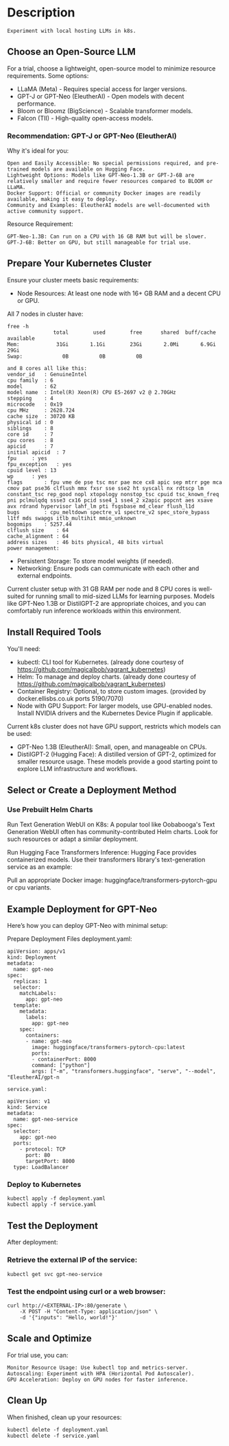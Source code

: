 # Description

    Experiment with local hosting LLMs in k8s.

## Choose an Open-Source LLM

For a trial, choose a lightweight, open-source model to minimize resource requirements. Some options:

- LLaMA (Meta) - Requires special access for larger versions.
- GPT-J or GPT-Neo (EleutherAI) - Open models with decent performance.
- Bloom or Bloomz (BigScience) - Scalable transformer models.
- Falcon (TII) - High-quality open-access models.

### Recommendation: GPT-J or GPT-Neo (EleutherAI)

Why it's ideal for you:

    Open and Easily Accessible: No special permissions required, and pre-trained models are available on Hugging Face.
    Lightweight Options: Models like GPT-Neo-1.3B or GPT-J-6B are relatively smaller and require fewer resources compared to BLOOM or LLaMA.
    Docker Support: Official or community Docker images are readily available, making it easy to deploy.
    Community and Examples: EleutherAI models are well-documented with active community support.

Resource Requirement:

    GPT-Neo-1.3B: Can run on a CPU with 16 GB RAM but will be slower.
    GPT-J-6B: Better on GPU, but still manageable for trial use.

## Prepare Your Kubernetes Cluster

Ensure your cluster meets basic requirements:

- Node Resources: At least one node with 16+ GB RAM and a decent CPU or GPU.

All 7 nodes in cluster have:

	free -h
	               total        used        free      shared  buff/cache   available
	Mem:            31Gi       1.1Gi        23Gi       2.0Mi       6.9Gi        29Gi
	Swap:             0B          0B          0B

	and 8 cores all like this:
	vendor_id	: GenuineIntel
	cpu family	: 6
	model		: 62
	model name	: Intel(R) Xeon(R) CPU E5-2697 v2 @ 2.70GHz
	stepping	: 4
	microcode	: 0x19
	cpu MHz		: 2628.724
	cache size	: 30720 KB
	physical id	: 0
	siblings	: 8
	core id		: 7
	cpu cores	: 8
	apicid		: 7
	initial apicid	: 7
	fpu		: yes
	fpu_exception	: yes
	cpuid level	: 13
	wp		: yes
	flags		: fpu vme de pse tsc msr pae mce cx8 apic sep mtrr pge mca cmov pat pse36 clflush mmx fxsr sse sse2 ht syscall nx rdtscp lm constant_tsc rep_good nopl xtopology nonstop_tsc cpuid tsc_known_freq pni pclmulqdq ssse3 cx16 pcid sse4_1 sse4_2 x2apic popcnt aes xsave avx rdrand hypervisor lahf_lm pti fsgsbase md_clear flush_l1d
	bugs		: cpu_meltdown spectre_v1 spectre_v2 spec_store_bypass l1tf mds swapgs itlb_multihit mmio_unknown
	bogomips	: 5257.44
	clflush size	: 64
	cache_alignment	: 64
	address sizes	: 46 bits physical, 48 bits virtual
	power management:

- Persistent Storage: To store model weights (if needed).
- Networking: Ensure pods can communicate with each other and external endpoints.

Current cluster setup with 31 GB RAM per node and 8 CPU cores is well-suited for running small to mid-sized LLMs for learning purposes. Models like GPT-Neo 1.3B or DistilGPT-2 are appropriate choices, and you can comfortably run inference workloads within this environment.

## Install Required Tools

You'll need:

- kubectl: CLI tool for Kubernetes. (already done courtesy of https://github.com/magicalbob/vagrant_kubernetes)
- Helm: To manage and deploy charts. (already done courtesy of https://github.com/magicalbob/vagrant_kubernetes)
- Container Registry: Optional, to store custom images. (provided by docker.ellisbs.co.uk ports 5190/7070)
- Node with GPU Support: For larger models, use GPU-enabled nodes. Install NVIDIA drivers and the Kubernetes Device Plugin if applicable.

Current k8s cluster does not have GPU support, restricts which models can be used:
- GPT-Neo 1.3B (EleutherAI): Small, open, and manageable on CPUs.
- DistilGPT-2 (Hugging Face): A distilled version of GPT-2, optimized for smaller resource usage.
These models provide a good starting point to explore LLM infrastructure and workflows.

## Select or Create a Deployment Method
### Use Prebuilt Helm Charts
Run Text Generation WebUI on K8s: A popular tool like Oobabooga's Text Generation WebUI often has community-contributed Helm charts. Look for such resources or adapt a similar deployment.

Run Hugging Face Transformers Inference: Hugging Face provides containerized models. Use their transformers library's text-generation service as an example:

Pull an appropriate Docker image: huggingface/transformers-pytorch-gpu or cpu variants.

## Example Deployment for GPT-Neo
Here’s how you can deploy GPT-Neo with minimal setup:

Prepare Deployment Files
    deployment.yaml:

```
apiVersion: apps/v1
kind: Deployment
metadata:
  name: gpt-neo
spec:
  replicas: 1
  selector:
    matchLabels:
      app: gpt-neo
  template:
    metadata:
      labels:
        app: gpt-neo
    spec:
      containers:
      - name: gpt-neo
        image: huggingface/transformers-pytorch-cpu:latest
        ports:
        - containerPort: 8000
        command: ["python"]
        args: ["-m", "transformers.huggingface", "serve", "--model", "EleutherAI/gpt-n
```

    service.yaml:

```
apiVersion: v1
kind: Service
metadata:
  name: gpt-neo-service
spec:
  selector:
    app: gpt-neo
  ports:
    - protocol: TCP
      port: 80
      targetPort: 8000
  type: LoadBalancer
```

### Deploy to Kubernetes

    kubectl apply -f deployment.yaml
    kubectl apply -f service.yaml

## Test the Deployment

After deployment:

### Retrieve the external IP of the service:

    kubectl get svc gpt-neo-service

### Test the endpoint using curl or a web browser:

	curl http://<EXTERNAL-IP>:80/generate \
	    -X POST -H "Content-Type: application/json" \
	    -d '{"inputs": "Hello, world!"}'

## Scale and Optimize

For trial use, you can:

    Monitor Resource Usage: Use kubectl top and metrics-server.
    Autoscaling: Experiment with HPA (Horizontal Pod Autoscaler).
    GPU Acceleration: Deploy on GPU nodes for faster inference.

## Clean Up

When finished, clean up your resources:

    kubectl delete -f deployment.yaml
    kubectl delete -f service.yaml
